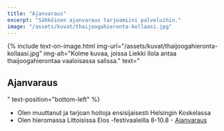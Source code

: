 ```yaml
---
title: "Ajanvaraus"
excerpt: "Sähköinen ajanvaraus tarjoamiini palveluihin."
image: "/assets/kuvat/thaijoogahieronta-kollaasi.jpg"
---
```

{% include text-on-image.html img-url="/assets/kuvat/thaijoogahieronta-kollaasi.jpg" img-alt="Kolme kuvaa, joissa Liekki Ilola antaa thaijoogahierontaa vaaloisassa salissa." text="<h2>Ajanvaraus</h2>" text-position="bottom-left" %}

<ul>
	<li> Olen muuttanut ja tarjoan hoitoja ensisijaisesti Helsingin Koskelassa</li>
  	<li> Olen hieromassa Littoisissa Elos -festivaaleilla 8-10.8 - <a class="textlink" href="https://calendar.app.google/7V9Dgm3uZfKiARgq6"> Ajanvaraus </a> </li>
</ul>

<script async src="https://static.vello.fi/embed/v1.js" data-url="liekki-wellness" data-lang="fi"></script>
